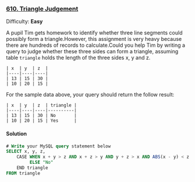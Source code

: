 ### [610\. Triangle Judgement](https://leetcode.com/problems/triangle-judgement/description/)

Difficulty: **Easy**

A pupil Tim gets homework to identify whether three line segments could possibly form a triangle.However, this assignment is very heavy because there are hundreds of records to calculate.Could you help Tim by writing a query to judge whether these three sides can form a triangle, assuming table `triangle` holds the length of the three sides x, y and z.

```
| x  | y  | z  |
|----|----|----|
| 13 | 15 | 30 |
| 10 | 20 | 15 |
```

For the sample data above, your query should return the follow result:

```
| x  | y  | z  | triangle |
|----|----|----|----------|
| 13 | 15 | 30 | No       |
| 10 | 20 | 15 | Yes      |
```



#### Solution
```sql
# Write your MySQL query statement below
SELECT x, y, z, 
    CASE WHEN x + y > z AND x + z > y AND y + z > x AND ABS(x - y) < z AND ABS(x - z) < y AND ABS(y - z) < x THEN "Yes"
         ELSE "No"
    END triangle
FROM triangle
```